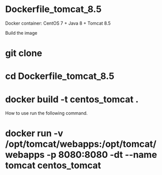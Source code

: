 # Dockerfile_tomcat_8.5

Docker container: CentOS 7 + Java 8 + Tomcat 8.5

Build the image
 # git clone 
 # cd Dockerfile_tomcat_8.5
 # docker build -t centos_tomcat .

How to use
run the following command.

 # docker run -v /opt/tomcat/webapps:/opt/tomcat/webapps -p 8080:8080 -dt --name tomcat centos_tomcat
